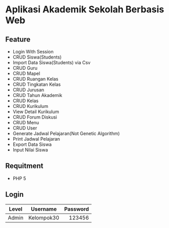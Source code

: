 # Aplikasi Akademik Sekolah Berbasis Web

Feature
----------
- Login With Session
- CRUD Siswa(Students)
- Import Data Siswa(Students) via Csv
- CRUD Guru
- CRUD Mapel
- CRUD Ruangan Kelas
- CRUD Tingkatan Kelas
- CRUD Jurusan
- CRUD Tahun Akademik
- CRUD Kelas
- CRUD Kurikulum
- View Detail Kurikulum
- CRUD Forum Diskusi
- CRUD Menu
- CRUD User
- Generate Jadwal Pelajaran(Not Genetic Algorithm)
- Print Jadwal Pelajaran
- Export Data Siswa
- Input Nilai Siswa

Requitment
----------
- PHP 5

Login
----------
|    Level     | Username    | Password |
|:------------:|:-----------:|---------:|
| Admin        | Kelompok30  | 123456   |

